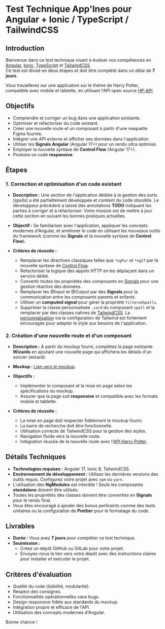 # Test Technique App'Ines pour Angular + Ionic / TypeScript / TailwindCSS

## Introduction
Bienvenue dans ce test technique visant à évaluer vos compétences en [Angular](https://angular.dev/), [Ionic](https://ionicframework.com/), [TypeScript](https://www.typescriptlang.org/) et [TailwindCSS](https://tailwindcss.com/).  
Ce test est divisé en deux étapes et doit être complété dans un délai de **7 jours**.

Vous travaillerez sur une application sur le thème de Harry Potter, compatible avec mobile et tablette, en utilisant l'API open source [HP-API](https://hp-api.onrender.com/).

## Objectifs
- Comprendre et corriger un bug dans une application existante.
- Optimiser et refactoriser du code existant.
- Créer une nouvelle route et un composant à partir d'une maquette Figma fournie.
- Intégrer une API externe et afficher ses données dans l'application.
- Utiliser les **Signals Angular** (Angular 17+) pour un rendu ultra optimisé.
- Employer la nouvelle syntaxe de **Control Flow** (Angular 17+).
- Produire un code **responsive**.

## Étapes

### 1. Correction et optimisation d'un code existant

- **Description :** Une section de l'application dédiée à la gestion des sorts (*spells*) a été partiellement développée et contient du code obsolète. Le développeur précédent a laissé des annotations **TODO** indiquant les parties à corriger et à refactoriser. Votre mission est de mettre à jour cette section en suivant les bonnes pratiques actuelles.

- **Objectif :** Se familiariser avec l'application, appliquer les concepts modernes d'Angular, et améliorer le code en utilisant les nouveaux outils du framework (comme les **Signals** et la nouvelle syntaxe de **Control Flow**).

- **Critères de réussite :**
  - Remplacer les directives classiques telles que `*ngFor` et `*ngIf` par la nouvelle syntaxe de [Control Flow](https://angular.dev/guide/templates/control-flow).
  - Refactoriser la logique des appels HTTP en les déplaçant dans un service dédié.
  - Convertir toutes les propriétés des composants en [Signals](https://angular.dev/guide/signals#) pour une gestion réactive des données.
  - Remplacer les @Input et @Output par des **Signals** pour la communication entre les composants parents et enfants.
  - Utiliser un **computed signal** pour gérer la propriété `filteredSpells`.
  - Supprimer la classe personnalisée `.card` du composant `spell` et la remplacer par des classes natives de [TailwindCSS](https://tailwindcss.com/). La [personnalisation](https://tailwindcss.com/docs/configuration) via la configuration de Tailwind est fortement encouragée pour adapter le style aux besoins de l'application.

### 2. Création d'une nouvelle route et d'un composant

- **Description :** À partir du mockup fourni, complétez la page existante **Wizards** en ajoutant une nouvelle page qui affichera les détails d'un sorcier (wizard).
- **Mockup :** [Lien vers le mockup](https://www.figma.com/design/Crzdw2uNkgUuufkfHS6CLI/Test-technique---Recrutement-tech?node-id=0-1&t=EITm01wabJ1Yi3Y2-1).

- **Objectifs :**
  - Implémenter le composant et la mise en page selon les spécifications du mockup.
  - Assurer que la page soit **responsive** et compatible avec les formats mobile et tablette.

- **Critères de réussite :**
  - La mise en page doit respecter fidèlement le mockup fourni.
  - La barre de recherche doit être fonctionnelle.
  - Utilisation correcte de TailwindCSS pour la gestion des styles.
  - Navigation fluide vers la nouvelle route.
  - Intégration réussie de la nouvelle route avec l'[API Harry Potter](https://hp-api.onrender.com/).

## Détails Techniques
- **Technologies requises :** Angular 17, Ionic 8, TailwindCSS.
- **Environnement de développement :** Utilisez les dernières versions des outils requis. Configurez votre projet avec `npm` ou `yarn`.
- L'utilisation des **NgModules** est interdite ! Seuls les composants **standalone** doivent être utilisés.
- Toutes les propriétés des classes doivent être converties en **Signals** pour le rendu final.
- Vous êtes encouragé à ajouter des bonus pertinents comme des tests unitaires ou la configuration de **Prettier** pour le formatage du code.

## Livrables
- **Durée :** Vous avez **7 jours** pour compléter ce test technique.
- **Soumission :**
  - Créez un dépôt GitHub ou GitLab pour votre projet.
  - Envoyez-nous le lien vers votre dépôt avec des instructions claires pour installer et exécuter le projet.

## Critères d'évaluation
- Qualité du code (lisibilité, modularité).
- Respect des consignes.
- Fonctionnalités opérationnelles sans bugs.
- Design responsive fidèle aux standards du mockup.
- Intégration propre et efficace de l'API.
- Utilisation des concepts modernes d'Angular.

Bonne chance !
